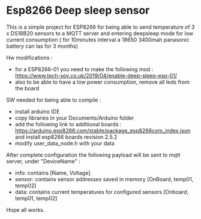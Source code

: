 # Esp8266 Deep sleep sensor

This is a simple project for ESP8266 for being able to send temperature of 3 x DS18B20 sensors to a MQTT server and entering deepsleep mode for low current consumption ( for 10minutes interval a 18650 3400mah panasonic battery can las for 3 months) 

Hw modifications : 
 - for a ESP8266-01 you need to make the following mod : https://www.tech-spy.co.uk/2019/04/enable-deep-sleep-esp-01/
 - also to be able to have a low power consumption, remove all leds from the board


SW needed for being able to compile : 

 - install arduino IDE
 - copy libraries in your Documents/Arduino folder 
 - add the following link to additional boards : https://arduino.esp8266.com/stable/package_esp8266com_index.json and install esp8266 boards revision 2.5.2
 - modify user_data_node.h with your data

After complete configuration the following payload will be sent to mqtt server, under "DeviceName" :
 - info: contains [Name, Voltage]
 - sensor: contains sensor addresses saved in memory [OnBoard, temp01, temp02]
 - data: contains current temperatures for configured sensors [Onboard, temp01, temp02]



Hope all works.
